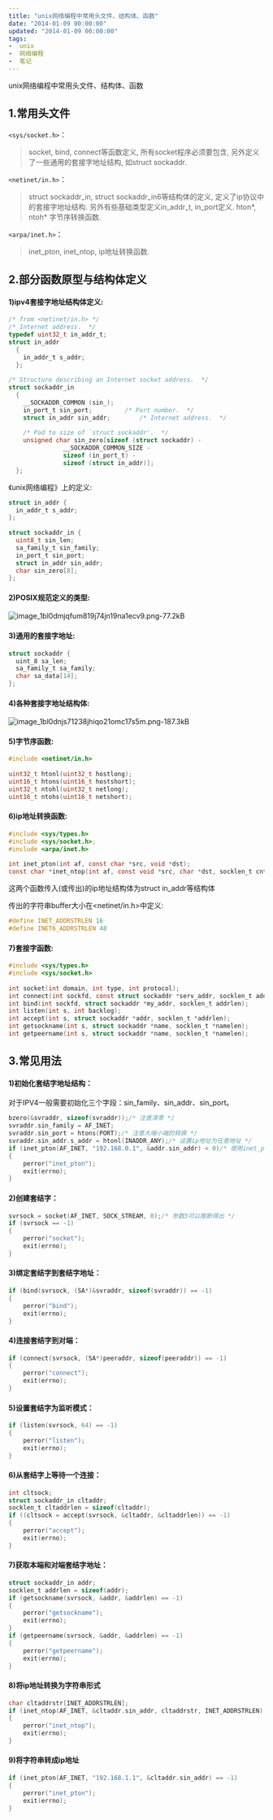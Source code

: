 ```yaml
---
title: "unix网络编程中常用头文件、结构体、函数"
date: "2014-01-09 00:00:00"
updated: "2014-01-09 00:00:00"
tags:
-  unix
-  网络编程
-  笔记
---
```



unix网络编程中常用头文件、结构体、函数

[](/notename/ "archive 20140109")

## 1.常用头文件

`<sys/socket.h>`：

> socket, bind, connect等函数定义, 所有socket程序必须要包含, 另外定义了一些通用的套接字地址结构, 如struct sockaddr.

`<netinet/in.h>`：

> struct sockaddr_in, struct sockaddr_in6等结构体的定义, 定义了ip协议中的套接字地址结构. 另外有些基础类型定义in_addr_t, in_port定义. hton*, ntoh* 字节序转换函数.

`<arpa/inet.h>`：

> inet_pton, inet_ntop, ip地址转换函数.

## 2.部分函数原型与结构体定义

#### 1)ipv4套接字地址结构体定义:

```c
/* from <netinet/in.h> */
/* Internet address.  */
typedef uint32_t in_addr_t;
struct in_addr
  {
    in_addr_t s_addr;
  };
 
/* Structure describing an Internet socket address.  */
struct sockaddr_in
  {
    __SOCKADDR_COMMON (sin_);
    in_port_t sin_port;			/* Port number.  */
    struct in_addr sin_addr;		/* Internet address.  */
 
    /* Pad to size of `struct sockaddr'.  */
    unsigned char sin_zero[sizeof (struct sockaddr) -
			   __SOCKADDR_COMMON_SIZE -
			   sizeof (in_port_t) -
			   sizeof (struct in_addr)];
  };
```

《unix网络编程》上的定义:
```c
struct in_addr {
  in_addr_t s_addr;
};
 
struct sockaddr_in {
  uint8_t sin_len;
  sa_family_t sin_family;
  in_port_t sin_port;
  struct in_addr sin_addr;
  char sin_zero[8];
};
```

#### 2)POSIX规范定义的类型:

![image_1bl0dmjqfum819j74jn19na1ecv9.png-77.2kB][1]

#### 3)通用的套接字地址:

```c
struct sockaddr {
  uint_8 sa_len;
  sa_family_t sa_family;
  char sa_data[14];
};
```

#### 4)各种套接字地址结构体:

![image_1bl0dnjs71238jhiqo21omc17s5m.png-187.3kB][2]

#### 5)字节序函数:

```c
#include <netinet/in.h>
 
uint32_t htonl(uint32_t hostlong);
uint16_t htons(uint16_t hostshort);
uint32_t ntohl(uint32_t netlong);
uint16_t ntohs(uint16_t netshort);
```

#### 6)ip地址转换函数:

```c
#include <sys/types.h>
#include <sys/socket.h>;
#include <arpa/inet.h>
 
int inet_pton(int af, const char *src, void *dst);
const char *inet_ntop(int af, const void *src, char *dst, socklen_t cnt);
```

这两个函数传入(或传出)的ip地址结构体为struct in_addr等结构体

传出的字符串buffer大小在<netinet/in.h>中定义:

```c
#define INET_ADDRSTRLEN 16
#define INET6_ADDRSTRLEN 48
```

#### 7)套接字函数:

```c
#include <sys/types.h>
#include <sys/socket.h>
 
int socket(int domain, int type, int protocol);
int connect(int sockfd, const struct sockaddr *serv_addr, socklen_t addrlen);
int bind(int sockfd, struct sockaddr *my_addr, socklen_t addrlen);
int listen(int s, int backlog);
int accept(int s, struct sockaddr *addr, socklen_t *addrlen);
int getsockname(int s, struct sockaddr *name, socklen_t *namelen);
int getpeername(int s, struct sockaddr *name, socklen_t *namelen);
```

## 3.常见用法

#### 1)初始化套结字地址结构：

对于IPV4一般需要初始化三个字段：sin_family、sin_addr、sin_port。

```c
bzero(&svraddr, sizeof(svraddr));/* 注意清零 */
svraddr.sin_family = AF_INET;
svraddr.sin_port = htons(PORT);/* 注意大端小端的转换 */
svraddr.sin_addr.s_addr = htonl(INADDR_ANY);/* 设置ip地址为任意地址 */
if (inet_pton(AF_INET, "192.168.0.1", &addr.sin_addr) < 0)/* 使用inet_pton设置ip */
{
	perror("inet_pton");
	exit(errno);
}
```

#### 2)创建套结字：

```c
svrsock = socket(AF_INET, SOCK_STREAM, 0);/* 参数3可以推断得出 */
if (svrsock == -1)
{
	perror("socket");
	exit(errno);
}
```

#### 3)绑定套结字到套结字地址：

```c
if (bind(svrsock, (SA*)&svraddr, sizeof(svraddr)) == -1)
{
	perror("bind");
	exit(errno);
}
```

#### 4)连接套结字到对端：

```c
if (connect(svrsock, (SA*)peeraddr, sizeof(peeraddr)) == -1)
{
	perror("connect");
	exit(errno);
}
```

#### 5)设置套结字为监听模式：

```c
if (listen(svrsock, 64) == -1)
{
	perror("listen");
	exit(errno);
}
```

#### 6)从套结字上等待一个连接：

```c
int cltsock;
struct sockaddr_in cltaddr;
socklen_t cltaddrlen = sizeof(cltaddr);
if ((cltsock = accept(svrsock, &cltaddr, &cltaddrlen)) == -1)
{
	perror("accept");
	exit(errno);
}
```

#### 7)获取本端和对端套结字地址：

```c
struct sockaddr_in addr;
socklen_t addrlen = sizeof(addr);
if (getsockname(svrsock, &addr, &addrlen) == -1)
{
	perror("getsockname");
	exit(errno);
}
if (getpeername(svrsock, &addr, &addrlen) == -1)
{
	perror("getpeername");
	exit(errno);
}
```

#### 8)将ip地址转换为字符串形式

```c
char cltaddrstr[INET_ADDRSTRLEN];
if (inet_ntop(AF_INET, &cltaddr.sin_addr, cltaddrstr, INET_ADDRSTRLEN) == NULL)/* 注意为cltaddr.sin.addr */
{
	perror("inet_ntop");
	exit(errno);
}
```

#### 9)将字符串转成ip地址

```c
if (inet_pton(AF_INET, "192.168.1.1", &cltaddr.sin_addr) == -1)
{
	perror("inet_pton");
	exit(errno);
}
```

  [1]: http://static.zybuluo.com/zwh8800/no486kcpx7qwh2xcpizxm9ft/image_1bl0dmjqfum819j74jn19na1ecv9.png
  [2]: http://static.zybuluo.com/zwh8800/0izqzgecyfprgyoinf0c13vy/image_1bl0dnjs71238jhiqo21omc17s5m.png
